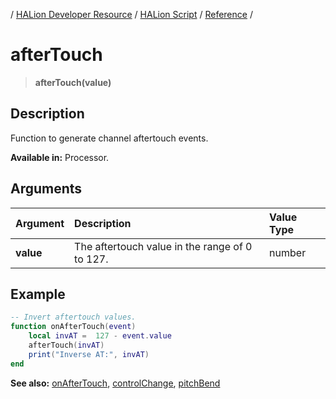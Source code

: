 / [HALion Developer Resource](../..//HALion-Developer-Resource.md) / [HALion Script](./HALion-Script.md) / [Reference](./Reference.md) /

# afterTouch

>**afterTouch(value)**

## Description

Function to generate channel aftertouch events.

**Available in:** Processor.

## Arguments

|Argument|Description|Value Type|
|:-|:-|:-|
|**value**|The aftertouch value in the range of 0 to 127.|number|

## Example

```lua
-- Invert aftertouch values.
function onAfterTouch(event)
    local invAT =  127 - event.value
    afterTouch(invAT)
    print("Inverse AT:", invAT)
end
```

**See also:** [onAfterTouch](./onAfterTouch.md), [controlChange](./controlChange.md), [pitchBend](./pitchBend.md)